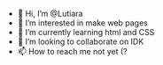 - 👋 Hi, I’m @Lutiara
- 👀 I’m interested in make web pages
- 🌱 I’m currently learning html and CSS
- 💞️ I’m looking to collaborate on IDK
- 📫 How to reach me not yet (?

<!---
Lutiara/Lutiara is a ✨ special ✨ repository because its `README.md` (this file) appears on your GitHub profile.
You can click the Preview link to take a look at your changes.
--->
